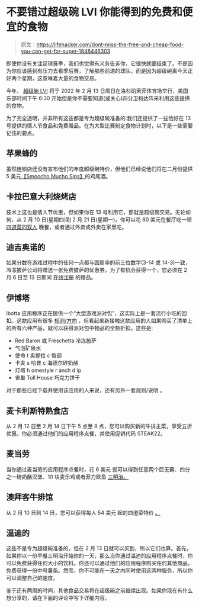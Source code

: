 # 不要错过超级碗 LVI 你能得到的免费和便宜的食物

> 原文：<https://lifehacker.com/dont-miss-the-free-and-cheap-food-you-can-get-for-super-1848446303>

即使你没有关注足球赛季，我们也觉得有义务告诉你，它很快就要结束了。不是因为你应该感到有压力去看季后赛，了解那些前进的球队，而是因为超级碗离今天正好两个星期，这意味着大量的食物交易。



今年， [超级碗 LVI](https://www.nfl.com/super-bowl/event-info/event-overview#:~:text=Super%20Bowl%20LVI%20will%20be,a%20chance%20to%20win%20prizes!) 将于 2022 年 2 月 13 日周日在洛杉矶索菲体育场举行，美国东部时间下午 6:30 开始但是你不需要知道(或关心)四分卫和达阵来利用这些提供的食物。

为了完全透明，并非所有这些都是专为超级碗准备的:我们还提供了一些恰好在 13 号提供的情人节食品和免费赠品。在为大型比赛制定食物计划时，以下是一些需要记住的要点。

## 苹果蜂的

虽然连锁店还没有宣布他们的年度超级碗特价，但他们已经说他们将在二月份提供 5 美元[【Smoocho Mucho Sips】](https://www.applebees.com/en/specials/drinks/valentines-day?utm_medium=public%20relations&utm_source=businesswire&utm_content=landingpage&utm_campaign=&utm_term=smoochosips&utm_kxconfid=wnsdh5qna)的鸡尾酒。

## 卡拉巴意大利烧烤店

技术上这也是情人节优惠，但如果你在 13 号利用它，那就是超级碗交易。无论如何，从 2 月 10 日(星期四)到 2 月 21 日(星期一)，你可以花 60 美元在餐厅吃一顿 [四道菜的双人](https://www.carrabbas.com/offers/valentines-special) 晚餐，或者通过外卖或外卖在家里吃。

## 迪吉奥诺的

如果分数在游戏过程中的任何一点都与圆周率的前三位数字(3-14 或 14-3)一致，冷冻披萨公司将赠送一张免费披萨的优惠券。为了有机会获得一个，您必须在 2 月 6 日至 13 日期间 [在线注册](https://play.keeplifedelicious.com/digiornopiscore) 的赠品。

## 伊博塔

Ibotta 应用程序正在提供一个“大型游戏派对包”，这实际上是一套流行小吃的回扣。这款应用有很多 [规则/方向](https://home.ibotta.com/big-game-deals/terms/) ，但看起来新接触这款应用的人如果购买了清单上的所有六种产品，就可以获得派对包中物品的全额折扣。这些是:

*   Red Baron 或 Freschetta 冷冻披萨
*   气泡矿泉水
*   使命 t 奥提拉 c 臀部
*   卡夫 s 哈普 c 海德尔碎奶酪
*   灯塔 h omestyle r anch d ip
*   雀巢 Toll House 巧克力饼干

对于那些已经下载并使用该应用的人来说，还有另外一套规则/说明 。

## 麦卡利斯特熟食店

从 2 月 12 日至 2 月 14 日下午 5 点至 8 点，您可以购买新的牛排主菜，享受五折优惠。你必须通过他们的应用程序点餐，并使用促销代码 STEAK22。

## 麦当劳

当你通过麦当劳的应用程序点餐时，花 6 美元 就可以得到任意两个巨无霸、四分之一磅奶酪汉堡、10 块麦乐鸡或者菲力欧鱼 [三明治。](https://www.mcdonalds.com/us/en-us/deals.html)

## 澳拜客牛排馆

从 2 月 10 日到 14 日，您可以获得每人 54 美元 起的四道菜特价 [。](https://www.retailmenot.com/blog/valentines-day-restaurant-deals.html)

## 温迪的

这些不是专为超级碗准备的，但在 2 月 13 日就可以买到，所以它们也算。首先，如果你以一份早餐三明治开始你的一天，那么当你通过温迪的应用程序点餐时，你可以免费获得任何大小的饮料。你还可以通过他们的应用程序购买任何其他商品，免费获得一份中号薯条。然而，你不可能在一天之内同时使用这两种服务，所以你可以调整自己的速度。

鉴于还有两周的时间，其他食品交易将在超级碗之前继续出现。如果你现在有什么想分享的，请在下面的评论中写下详细内容。